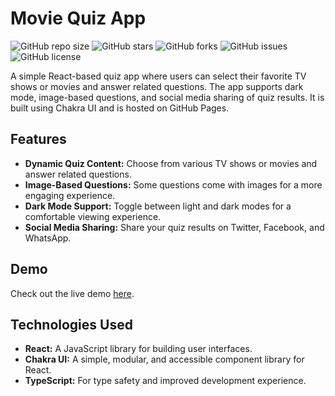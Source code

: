 # Movie Quiz App

![GitHub repo size](https://img.shields.io/github/repo-size/anshulg8/quiz)
![GitHub stars](https://img.shields.io/github/stars/anshulg8/quiz?style=social)
![GitHub forks](https://img.shields.io/github/forks/anshulg8/quiz?style=social)
![GitHub issues](https://img.shields.io/github/issues/anshulg8/quiz)
![GitHub license](https://img.shields.io/github/license/anshulg8/quiz)

A simple React-based quiz app where users can select their favorite TV shows or movies and answer related questions. The app supports dark mode, image-based questions, and social media sharing of quiz results. It is built using Chakra UI and is hosted on GitHub Pages.

## Features

- **Dynamic Quiz Content:** Choose from various TV shows or movies and answer related questions.
- **Image-Based Questions:** Some questions come with images for a more engaging experience.
- **Dark Mode Support:** Toggle between light and dark modes for a comfortable viewing experience.
- **Social Media Sharing:** Share your quiz results on Twitter, Facebook, and WhatsApp.

## Demo

Check out the live demo [here](https://anshulg8.github.io/quiz).

## Technologies Used

- **React:** A JavaScript library for building user interfaces.
- **Chakra UI:** A simple, modular, and accessible component library for React.
- **TypeScript:** For type safety and improved development experience.
